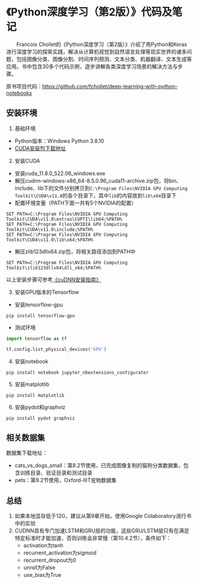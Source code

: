 # 《Python深度学习（第2版）》代码及笔记
&emsp;&emsp;Francois Chollet的《Python深度学习（第2版）》介绍了用Python和Keras进行深度学习的探索实践，解决从计算机视觉到自然语言处理等现实世界的诸多问题，包括图像分类、图像分割、时间序列预测、文本分类、机器翻译、文本生成等应用。书中包含30多个代码示例，逐步讲解各类深度学习场景的解决方法与步骤。  

原书项目代码：https://github.com/fchollet/deep-learning-with-python-notebooks

## 安装环境

1. 基础环境
- Python版本：Windows Python 3.8.10
- [CUDA安装包下载地址](链接：https://pan.baidu.com/s/1rlX8ErIYYY8F_rFdEe5IgA?pwd=iwa5)

2. 安装CUDA
- 安装cuda_11.8.0_522.06_windows.exe
- 解压cudnn-windows-x86_64-8.5.0.96_cuda11-archive.zip包，将bin、include、lib下的文件分别拷贝到`C:\Program Files\NVIDIA GPU Computing Toolkit\CUDA\v11.8`的各个目录下，其中`lib`的内容放到`lib\x64`目录下
- 配置环境变量（PATH下面一共有5个NVIDIA的配置）
```shell
SET PATH=C:\Program Files\NVIDIA GPU Computing Toolkit\CUDA\v11.8\extras\CUPTI\lib64;%PATH%
SET PATH=C:\Program Files\NVIDIA GPU Computing Toolkit\CUDA\v11.8\include;%PATH%
SET PATH=C:\Program Files\NVIDIA GPU Computing Toolkit\CUDA\v11.8\lib\x64;%PATH%
```
- 解压zlib123dllx64.zip包，将相关路径添加到PATH中
```shell
SET PATH=C:\Program Files\NVIDIA GPU Computing Toolkit\zlib123dllx64\dll_x64;%PATH%
```
以上安装步骤可参考[《cuDNN安装指南》](https://docs.nvidia.com/deeplearning/cudnn/install-guide/index.html#prerequisites-windows)

3. 安装GPU版本的Tensorflow

- 安装tensorflow-gpu
```shell
pip install tensorflow-gpu
```

- 测试环境
```python
import tensorflow as tf

tf.config.list_physical_devices('GPU')
```

4. 安装notebook
```shell
pip install notebook jupyter_nbextensions_configurator
```

5. 安装matplotlib
```shell
pip install matplotlib
```

6. 安装pydot和graphviz
```shell
pip install pydot graphviz
```

## 相关数据集

数据集下载地址：

- cats_vs_dogs_small：第8.2节使用，已完成图像复制的猫狗分类数据集，包含训练目录、验证目录和测试目录
- pets：第9.2节使用，Oxford-IIIT宠物数据集

## 总结

1. 如果本地显存低于12G，建议从第9章开始，使用Google Colaboratory进行书中的实验
2. CUDNN具有专门加速LSTM和GRU层的功能，这些GRU/LSTM层只有在满足特定标准时才能加速，否则训练会非常慢（第10.4.2节），条件如下：
    - activation为tanh
    - recurrent_activation为sigmoid
    - recurrent_dropout为0
    - unroll为False
    - use_bias为True
